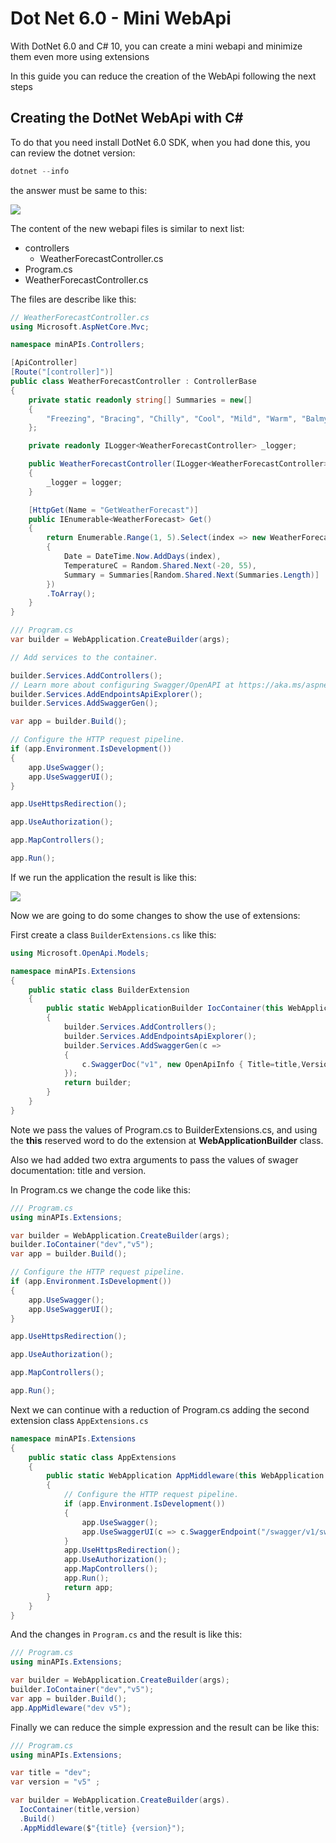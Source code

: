 # Dot Net 6.0 - Mini WebApi

With DotNet 6.0 and C# 10, you can create a mini webapi  and minimize them even more using extensions

In this guide you can reduce the creation of the WebApi following the next steps

## Creating the DotNet WebApi with C#

To do that you need install DotNet 6.0 SDK, when you had done this, you can review the dotnet version:
```powershell
dotnet --info
```

the answer must be same to this:

![](img/dotnet01.png)

The content of the new webapi files is similar to next list:

+ controllers
  + WeatherForecastController.cs
+ Program.cs
+ WeatherForecastController.cs

The files are describe like this:

```c#
// WeatherForecastController.cs 
using Microsoft.AspNetCore.Mvc;

namespace minAPIs.Controllers;

[ApiController]
[Route("[controller]")]
public class WeatherForecastController : ControllerBase
{
    private static readonly string[] Summaries = new[]
    {
        "Freezing", "Bracing", "Chilly", "Cool", "Mild", "Warm", "Balmy", "Hot", "Sweltering", "Scorching"
    };

    private readonly ILogger<WeatherForecastController> _logger;

    public WeatherForecastController(ILogger<WeatherForecastController> logger)
    {
        _logger = logger;
    }

    [HttpGet(Name = "GetWeatherForecast")]
    public IEnumerable<WeatherForecast> Get()
    {
        return Enumerable.Range(1, 5).Select(index => new WeatherForecast
        {
            Date = DateTime.Now.AddDays(index),
            TemperatureC = Random.Shared.Next(-20, 55),
            Summary = Summaries[Random.Shared.Next(Summaries.Length)]
        })
        .ToArray();
    }
}
```



```c#
/// Program.cs
var builder = WebApplication.CreateBuilder(args);

// Add services to the container.

builder.Services.AddControllers();
// Learn more about configuring Swagger/OpenAPI at https://aka.ms/aspnetcore/swashbuckle
builder.Services.AddEndpointsApiExplorer();
builder.Services.AddSwaggerGen();

var app = builder.Build();

// Configure the HTTP request pipeline.
if (app.Environment.IsDevelopment())
{
    app.UseSwagger();
    app.UseSwaggerUI();
}

app.UseHttpsRedirection();

app.UseAuthorization();

app.MapControllers();

app.Run();
```

If we  run the application the result is like this:

![](img/dotnet02.png)

Now we are going to do some changes to show the use of extensions:

First create a class ```BuilderExtensions.cs``` like this:

```c#
using Microsoft.OpenApi.Models;

namespace minAPIs.Extensions
{
    public static class BuilderExtension
    {
        public static WebApplicationBuilder IocContainer(this WebApplicationBuilder builder,string title,string version)
        {
            builder.Services.AddControllers();
            builder.Services.AddEndpointsApiExplorer();
            builder.Services.AddSwaggerGen(c =>
            {
                c.SwaggerDoc("v1", new OpenApiInfo { Title=title,Version=version });
            });
            return builder;
        }
    }
}
```

Note we pass the values of Program.cs to BuilderExtensions.cs, and using the **this** reserved word to do the extension at **WebApplicationBuilder** class.

Also we had added two extra arguments to pass the values of swager documentation: title and version.

In Program.cs we change the code like this:

```c#
/// Program.cs
using minAPIs.Extensions;

var builder = WebApplication.CreateBuilder(args);
builder.IoContainer("dev","v5");
var app = builder.Build();

// Configure the HTTP request pipeline.
if (app.Environment.IsDevelopment())
{
    app.UseSwagger();
    app.UseSwaggerUI();
}

app.UseHttpsRedirection();

app.UseAuthorization();

app.MapControllers();

app.Run();
```



Next we can continue with a reduction of Program.cs adding the second extension class ```AppExtensions.cs```

```c#
namespace minAPIs.Extensions
{
    public static class AppExtensions
    {
        public static WebApplication AppMiddleware(this WebApplication app,string swaggerDefinition)
        {
            // Configure the HTTP request pipeline.
            if (app.Environment.IsDevelopment())
            {
                app.UseSwagger();
                app.UseSwaggerUI(c => c.SwaggerEndpoint("/swagger/v1/swagger.json", swaggerDefinition));
            }
            app.UseHttpsRedirection();
            app.UseAuthorization();
            app.MapControllers();
            app.Run();
            return app;
        }
    }
}
```

And the changes in ```Program.cs``` and the result is like this:

 ```c#
 /// Program.cs
 using minAPIs.Extensions;
 
 var builder = WebApplication.CreateBuilder(args);
 builder.IoContainer("dev","v5");
 var app = builder.Build();
 app.AppMidleware("dev v5");
 ```

Finally we can reduce the simple expression and the result can be like this:

```c#
/// Program.cs
using minAPIs.Extensions;

var title = "dev";
var version = "v5" ;

var builder = WebApplication.CreateBuilder(args).
  IocContainer(title,version)
  .Build()
  .AppMiddleware($"{title} {version}");
```

